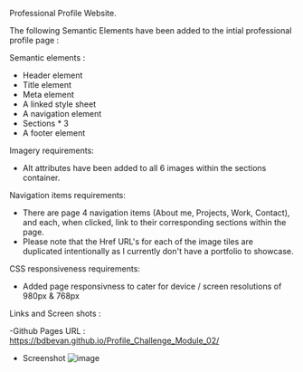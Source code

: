 Professional Profile Website. 

The following Semantic Elements have been added to the intial professional profile page : 

Semantic elements :
- Header element
- Title element
- Meta element
- A linked style sheet
- A navigation element
- Sections * 3
- A footer element 

Imagery requirements: 
- Alt attributes have been added to all 6 images within the sections container.

Navigation items requirements:
- There are page 4 navigation items (About me, Projects, Work, Contact), and each, when clicked, link to their corresponding sections within the page.
- Please note that the Href URL's for each of the image tiles are duplicated intentionally as I currently don't have a portfolio to showcase.

CSS responsiveness requirements:
- Added page responsivness to cater for device / screen resolutions of 980px & 768px

Links and Screen shots :

-Github Pages URL : https://bdbevan.github.io/Profile_Challenge_Module_02/

- Screenshot
![image](https://github.com/BDBevan/Profile_Challenge_Module_02/assets/47439436/56b52c82-ccb3-48d4-b6e3-84b636449611)

